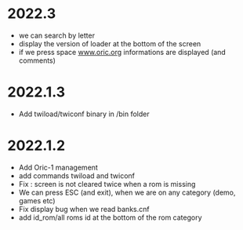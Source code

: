 # 2022.3

* we can search by letter
* display the version of loader at the bottom of the screen
* if we press space www.oric.org informations are displayed (and comments)

# 2022.1.3

* Add twiload/twiconf binary in /bin folder

# 2022.1.2

* Add Oric-1 management
* add commands twiload and twiconf
* Fix : screen is not cleared twice when a rom is missing
* We can press ESC (and exit), when we are on any category (demo, games etc)
* Fix display bug when we read banks.cnf
* add id_rom/all roms id at the bottom of the rom category
